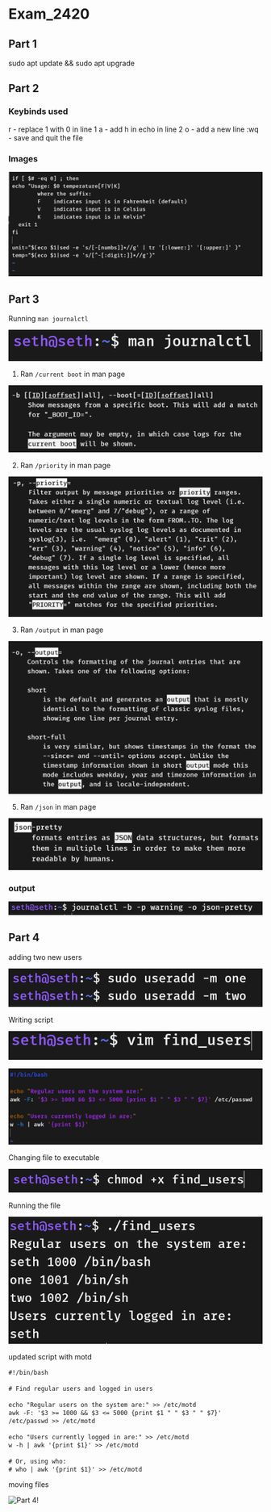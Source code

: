 # Exam_2420

## Part 1

sudo apt update && sudo apt upgrade

## Part 2

### Keybinds used

r - replace 1 with 0 in line 1
a - add h in echo in line 2
o - add a new line
:wq - save and quit the file

### Images

![Part 2](/images/1.png)

## Part 3

Running `man journalctl`

![Part 3](/images/2.png)

1. Ran `/current boot` in man page

![Part 3](/images/3.png)

2. Ran `/priority` in man page

![Part 3](/images/4.png)

3. Ran `/output` in man page

![Part 3](/images/5.png)

5. Ran `/json` in man page

![Part 3](/images/6.png)

### output

![Part 3](/images/7.png)


## Part 4

adding two new users

![Part 4](/images/8.png)

Writing script

![Part 4](/images/9.png)

![Part 4](/images/10.png)

Changing file to executable

![Part 4](/images/11.png)

Running the file

![Part 4](/images/12.png)

updated script with motd

```
#!/bin/bash

# Find regular users and logged in users

echo "Regular users on the system are:" >> /etc/motd
awk -F: '$3 >= 1000 && $3 <= 5000 {print $1 " " $3 " " $7}' /etc/passwd >> /etc/motd

echo "Users currently logged in are:" >> /etc/motd
w -h | awk '{print $1}' >> /etc/motd

# Or, using who:
# who | awk '{print $1}' >> /etc/motd

```

moving files

![Part 4!](images/13)
